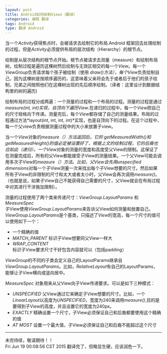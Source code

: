 ```yaml
---
layout: post
title: Android如何绘制Views（翻译）
categories: 编程 翻译
tags: Android
type: 翻译 Android
---
```


当一个*Activity*获得焦点时，会被请求去绘制它的布局.Android 框架回去处理绘制的过程，但是*Activity*必须提供布局的层次结构（Hierarchy）的根节点。  

绘制是从层次结构的根节点开始。根节点被请求去测量（measure）和绘制布局树。绘制过程是遍历这棵树然后绘制与无效区相交的每一个*View*。每一个*ViewGroup*负责请求每个孩子被绘制（使用 *draw()*方法），每个*View*负责绘制自己。因为这棵树是按顺序遍历的，这意味着父亲将会先于或者后于他们的孩子绘制，兄弟之间按照他们在这棵树出现的先后顺序绘制。（译者：这里设计到数据结构里的树的遍历)  

绘制布局的过程分成两遍：一个测量的过程和一个布局的过程。测量的过程是通过*measure(int, int)*实现，自顶向下遍历*View*.在递归的过程中，每一个*View*把自己的尺寸规格向下传递。测量完后，每个*View*都存储了自己的测量结果。布局的过程通过方法*layout(int, int, int, int)*实现，也是自顶向下的过程。在这个过程中，每一个父view负责根据测量过程中的大小来放置子view。  

当一个*View*对象的*measure（）*方法返回后，它的* getMeasuredWidth()*和*getMeasuredHeight()*的值必定被设置好了，根据上文的绘制过程，它的后裔也应如此（递归）。一个*View*对象的测量的宽度和高度受父View的限制。这保证了在测量完成后，所有的父View都能接受子View的测量结果。一个父View可能会调用多次子View的*measure（）*方法。比如，父View会先用*unspecified dimensions*对每一个子View测量一次来找出每个子View想要的尺寸。然后如果所有子View的非限制的尺寸和太大或者太小时，父View会再次调用*measure()*。（也就是说，如果子View自己不能获得自己需要的尺寸，父View就会在布局过程中对其进行干涉施加限制）。  

测量的过程使用了两个类来传递尺寸：*ViewGroup.LayoutParams* 和 *MeasureSpec*  
子View使用*ViewGroup.LayoutParams*来告诉父View如何测量和放置自己。*ViewGroup.LayoutParams*是个基类，只描述了*View*的宽高，每一个尺寸的值可以使用如下一个：  

* 一个精确的值
* *MATCH_PARENT* 标识子View想要同父View一样大
* *WRAP_CONTENT* 标识子View要求尺寸干好包含内容就可以（包括padding）

*ViewGroup*的不同的子类会定义自己的LayoutParams继承自*ViewGroup.LayoutParams*。比如，*RelativeLayout*有自己的LayoutParams，能够让子View横向或竖向居中。  

*MeasureSpec* 对象用来从父View向子View传递要求。可以是如下三种模式：  

* *UNSPECIFIED* 父View通过它来确定子View想要的尺寸。比如，一个*LinearLayout*以高度为*UNSPECIFIED*，宽度为240来调用*measure()*,目的是要得到子View的高度，并且设置它的宽度为240px。
* *EXACTLY* 精确设置一个尺寸，子View必须保证自己和后裔都要使用这个精确的值
* *AT MOST* 设置一个最大值，子View必须保证自己和后裔不能超过这个尺寸

---
未完待续，敬请期待！！  
Fri Jun 19 00:08:56 CST 2015 翻译完了，但略显生硬，应该润色一下。

